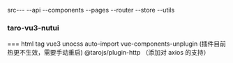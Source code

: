 src---
--api
--components
--pages
--router
--store
--utils

### taro-vu3-nutui
===
html tag
vue3
unocss
auto-import
vue-components-unplugin (插件目前热更不生效，需要手动重启)
@tarojs/plugin-http （添加对 axios 的支持）
